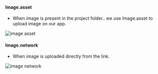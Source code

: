 #### Image.asset
* When image is present in the project folder.. we use Image.asset to upload image on our app.

![image asset](https://user-images.githubusercontent.com/69578414/133127937-c7d1225f-ea05-4c63-958b-3728106d329e.PNG)

#### Image.network
* When image is uploaded directly from the link.

![image network](https://user-images.githubusercontent.com/69578414/133330508-6f03e6dc-b60c-4e1a-bffb-7f3cbeabcea8.PNG)
